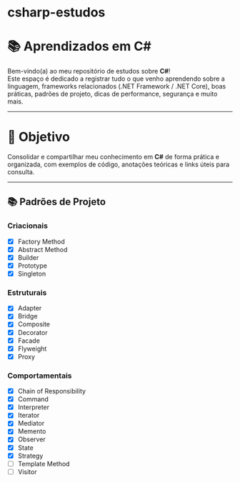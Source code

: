 # csharp-estudos
# 📚 Aprendizados em C#

Bem-vindo(a) ao meu repositório de estudos sobre **C#**!  
Este espaço é dedicado a registrar tudo o que venho aprendendo sobre a linguagem, frameworks relacionados (.NET Framework / .NET Core), boas práticas,
padrões de projeto, dicas de performance, segurança e muito mais.

---

# 🎯 Objetivo

Consolidar e compartilhar meu conhecimento em **C#** de forma prática e organizada, com exemplos de código, anotações teóricas e links úteis para 
consulta.

---

## 📚 Padrões de Projeto
### Criacionais
- [X] Factory Method
- [X] Abstract Method
- [X] Builder
- [X] Prototype
- [X] Singleton
### Estruturais
- [X] Adapter
- [X] Bridge
- [X] Composite
- [X] Decorator
- [X] Facade
- [X] Flyweight
- [X] Proxy
### Comportamentais
- [X] Chain of Responsibility
- [X] Command
- [X] Interpreter
- [X] Iterator
- [X] Mediator
- [X] Memento
- [X] Observer
- [X] State
- [X] Strategy
- [ ] Template Method
- [ ] Visitor